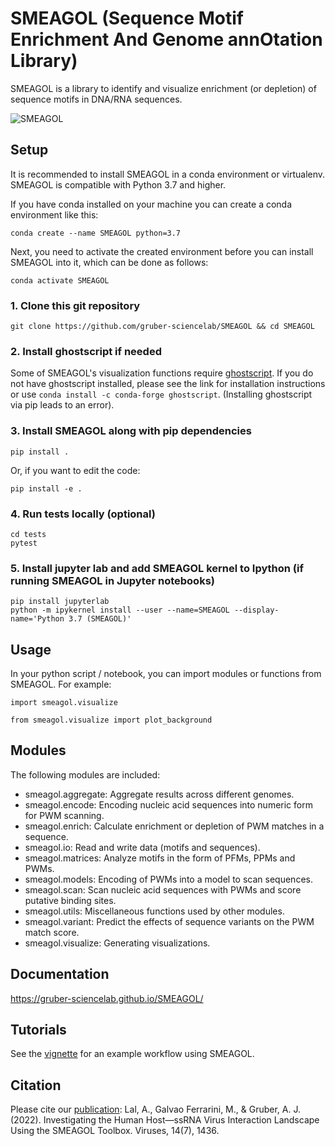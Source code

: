 # SMEAGOL (Sequence Motif Enrichment And Genome annOtation Library)

SMEAGOL is a library to identify and visualize enrichment (or depletion) of sequence motifs in DNA/RNA sequences.

![SMEAGOL](figures/Fig1.png)

## Setup

It is recommended to install SMEAGOL in a conda environment or virtualenv. SMEAGOL is compatible with Python 3.7 and higher.

If you have conda installed on your machine you can create a conda environment like this:
```
conda create --name SMEAGOL python=3.7
```

Next, you need to activate the created environment before you can install SMEAGOL into it, which can be done as follows:

```
conda activate SMEAGOL
```

### 1. Clone this git repository
```
git clone https://github.com/gruber-sciencelab/SMEAGOL && cd SMEAGOL
```

### 2. Install ghostscript if needed

Some of SMEAGOL's visualization functions require [ghostscript](https://www.ghostscript.com/). If you do not have ghostscript installed, please see the link for installation instructions or use `conda install -c conda-forge ghostscript`. (Installing ghostscript via pip leads to an error).

### 3. Install SMEAGOL along with pip dependencies
```
pip install .
```
Or, if you want to edit the code:
```
pip install -e .
```

### 4. Run tests locally (optional)
```
cd tests
pytest
```

### 5. Install jupyter lab and add SMEAGOL kernel to Ipython (if running SMEAGOL in Jupyter notebooks)
```
pip install jupyterlab 
python -m ipykernel install --user --name=SMEAGOL --display-name='Python 3.7 (SMEAGOL)'
```

## Usage

In your python script / notebook, you can import modules or functions from SMEAGOL. For example:
```
import smeagol.visualize
```
```
from smeagol.visualize import plot_background
```

## Modules

The following modules are included:

- smeagol.aggregate: Aggregate results across different genomes.
- smeagol.encode: Encoding nucleic acid sequences into numeric form for PWM scanning.
- smeagol.enrich: Calculate enrichment or depletion of PWM matches in a sequence.
- smeagol.io: Read and write data (motifs and sequences).
- smeagol.matrices: Analyze motifs in the form of PFMs, PPMs and PWMs.
- smeagol.models: Encoding of PWMs into a model to scan sequences.
- smeagol.scan: Scan nucleic acid sequences with PWMs and score putative binding sites.
- smeagol.utils: Miscellaneous functions used by other modules.
- smeagol.variant: Predict the effects of sequence variants on the PWM match score.
- smeagol.visualize: Generating visualizations.

## Documentation
https://gruber-sciencelab.github.io/SMEAGOL/

## Tutorials

See the [vignette](vignette_1.ipynb) for an example workflow using SMEAGOL.

## Citation

Please cite our [publication](https://www.mdpi.com/1999-4915/14/7/1436): Lal, A., Galvao Ferrarini, M., & Gruber, A. J. (2022). Investigating the Human Host—ssRNA Virus Interaction Landscape Using the SMEAGOL Toolbox. Viruses, 14(7), 1436.
